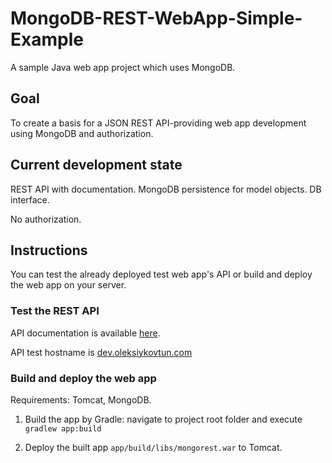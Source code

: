 # MongoDB-REST-WebApp-Simple-Example

A sample Java web app project which uses MongoDB.

## Goal

To create a basis for a JSON REST API-providing web app development using MongoDB 
and authorization.

## Current development state

REST API with documentation. MongoDB persistence for model objects. DB interface.

No authorization.

## Instructions

You can test the already deployed test web app's API 
or build and deploy the web app on your server. 

### Test the REST API

API documentation is available [here](app/README.md).

API test hostname is [dev.oleksiykovtun.com](http://dev.oleksiykovtun.com)

### Build and deploy the web app

Requirements: Tomcat, MongoDB.

1. Build the app by Gradle: navigate to project root folder and execute `gradlew app:build`

2. Deploy the built app `app/build/libs/mongorest.war` to Tomcat.
